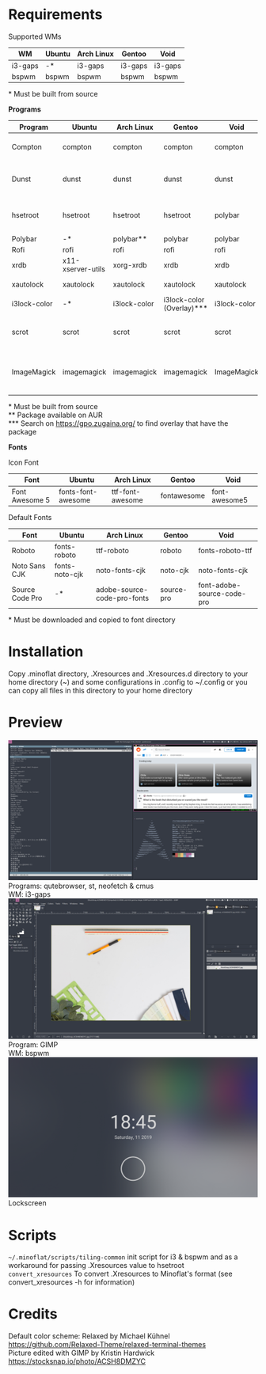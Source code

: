 # Requirements
Supported WMs

|WM|Ubuntu|Arch Linux|Gentoo|Void|
|-|-|-|-|-|
|i3-gaps|-*|i3-gaps|i3-gaps|i3-gaps|
|bspwm|bspwm|bspwm|bspwm|bspwm|

\* Must be built from source

**Programs**

|Program|Ubuntu|Arch Linux|Gentoo|Void|Explanation|
|-|-|-|-|-|-|
|Compton|compton|compton|compton|compton|Compositor for shadow & fading|
|Dunst|dunst|dunst|dunst|dunst|Notification daemon (for displaying notifications)
|hsetroot|hsetroot|hsetroot|hsetroot|polybar|Set workspace background color|
|Polybar|-*|polybar**|polybar|polybar|Bar|
|Rofi|rofi|rofi|rofi|rofi|Launcher|
|xrdb|x11-xserver-utils|xorg-xrdb|xrdb|xrdb|For loading .Xresources|
|xautolock|xautolock|xautolock|xautolock|xautolock|For auto locking|
|i3lock-color|-*|i3lock-color|i3lock-color (Overlay)***|i3lock-color|Lockscreen|
|scrot|scrot|scrot|scrot|scrot|For taking screenshot for the lockscreen|
|ImageMagick|imagemagick|imagemagick|imagemagick|ImageMagick|For blurring the screenshot for the lockscreen|

\* Must be built from source\
\*\* Package available on AUR\
\*\*\* Search on https://gpo.zugaina.org/ to find overlay that have the package

**Fonts**

Icon Font

|Font|Ubuntu|Arch Linux|Gentoo|Void|
|-|-|-|-|-|
|Font Awesome 5|fonts-font-awesome|ttf-font-awesome|fontawesome|font-awesome5|

Default Fonts

|Font|Ubuntu|Arch Linux|Gentoo|Void|
|-|-|-|-|-|
|Roboto|fonts-roboto|ttf-roboto|roboto|fonts-roboto-ttf|
|Noto Sans CJK|fonts-noto-cjk|noto-fonts-cjk|noto-cjk|noto-fonts-cjk|
|Source Code Pro|-*|adobe-source-code-pro-fonts|source-pro|font-adobe-source-code-pro|

\* Must be downloaded and copied to font directory

# Installation
Copy .minoflat directory, .Xresources and .Xresources.d directory to your home directory (~) and some configurations in .config to ~/.config or you can copy all files in this directory to your home directory

# Preview
<img src="screenshots/2019-10-20-11.png">\
Programs: qutebrowser, st, neofetch & cmus\
WM: i3-gaps
<img src="screenshots/2019-11-06-03.png">
Program: GIMP\
WM: bspwm
<img src="screenshots/lock.png">
Lockscreen


# Scripts

```~/.minoflat/scripts/tiling-common``` init script for i3 & bspwm and as a workaround for passing .Xresources value to hsetroot\
```convert_xresources``` To convert .Xresources to Minoflat's format (see convert_xresources -h for information)

# Credits
Default color scheme: Relaxed by Michael Kühnel https://github.com/Relaxed-Theme/relaxed-terminal-themes \
Picture edited with GIMP by Kristin Hardwick https://stocksnap.io/photo/ACSH8DMZYC
